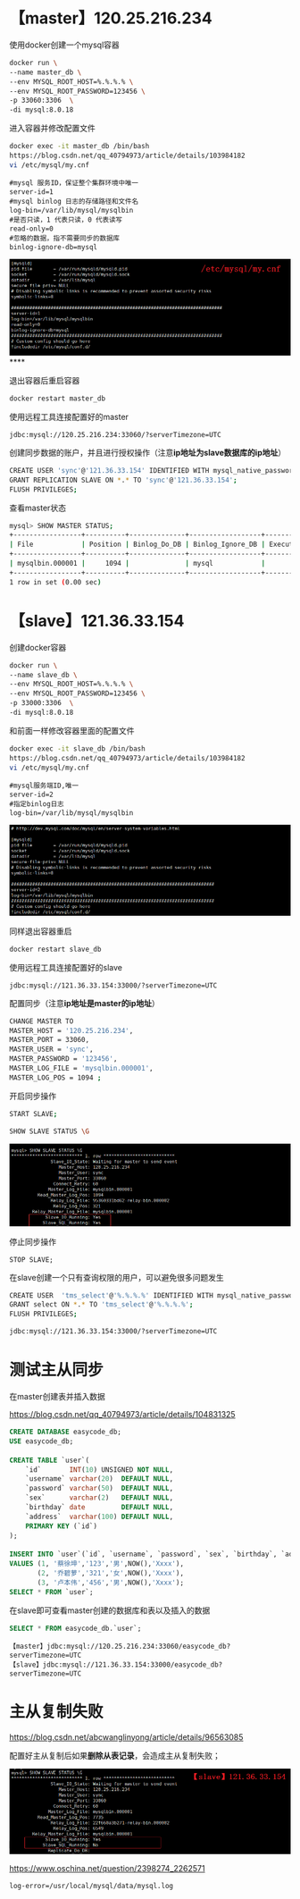 # 【master】120.25.216.234

使用docker创建一个mysql容器

```bash
docker run \
--name master_db \
--env MYSQL_ROOT_HOST=%.%.%.% \
--env MYSQL_ROOT_PASSWORD=123456 \
-p 33060:3306  \
-di mysql:8.0.18
```

进入容器并修改配置文件

```bash
docker exec -it master_db /bin/bash
https://blog.csdn.net/qq_40794973/article/details/103984182
vi /etc/mysql/my.cnf
```

```properties
#mysql 服务ID，保证整个集群环境中唯一
server-id=1
#mysql binlog 日志的存储路径和文件名
log-bin=/var/lib/mysql/mysqlbin
#是否只读，1 代表只读，0 代表读写
read-only=0
#忽略的数据，指不需要同步的数据库
binlog-ignore-db=mysql
```

![my.cnf](./img/master-my.cnf.png)****

退出容器后重启容器

```bash
docker restart master_db
```

使用远程工具连接配置好的master

```
jdbc:mysql://120.25.216.234:33060/?serverTimezone=UTC
```

创建同步数据的账户，并且进行授权操作（注意**ip地址为slave数据库的ip地址**）

```bash
CREATE USER 'sync'@'121.36.33.154' IDENTIFIED WITH mysql_native_password BY '123456';
GRANT REPLICATION SLAVE ON *.* TO 'sync'@'121.36.33.154';
FLUSH PRIVILEGES;
```

查看master状态

```bash
mysql> SHOW MASTER STATUS;
+-----------------+----------+--------------+------------------+-------------------+
| File            | Position | Binlog_Do_DB | Binlog_Ignore_DB | Executed_Gtid_Set |
+-----------------+----------+--------------+------------------+-------------------+
| mysqlbin.000001 |     1094 |              | mysql            |                   |
+-----------------+----------+--------------+------------------+-------------------+
1 row in set (0.00 sec)
```

# 【slave】121.36.33.154

创建docker容器
```bash
docker run \
--name slave_db \
--env MYSQL_ROOT_HOST=%.%.%.% \
--env MYSQL_ROOT_PASSWORD=123456 \
-p 33000:3306  \
-di mysql:8.0.18
```
和前面一样修改容器里面的配置文件
```bash
docker exec -it slave_db /bin/bash
https://blog.csdn.net/qq_40794973/article/details/103984182
vi /etc/mysql/my.cnf
```
```properties
#mysql服务端ID,唯一
server-id=2
#指定binlog日志
log-bin=/var/lib/mysql/mysqlbin
```

![my.cnf](./img/slave-my.cnf.png)

同样退出容器重启

```bash
docker restart slave_db
```

使用远程工具连接配置好的slave

```
jdbc:mysql://121.36.33.154:33000/?serverTimezone=UTC
```

配置同步（注意**ip地址是master的ip地址**）

```bash
CHANGE MASTER TO 
MASTER_HOST = '120.25.216.234',
MASTER_PORT = 33060,
MASTER_USER = 'sync',
MASTER_PASSWORD = '123456',
MASTER_LOG_FILE = 'mysqlbin.000001',
MASTER_LOG_POS = 1094 ;
```

开启同步操作

```bash
START SLAVE;
```

```bash
SHOW SLAVE STATUS \G
```

![my.cnf](./img/slave-status.png)

停止同步操作

```
STOP SLAVE;
```

在slave创建一个只有查询权限的用户，可以避免很多问题发生

```bash
CREATE USER  'tms_select'@'%.%.%.%' IDENTIFIED WITH mysql_native_password BY '123456';
GRANT select ON *.* TO 'tms_select'@'%.%.%.%';
FLUSH PRIVILEGES;
```

```bash
jdbc:mysql://121.36.33.154:33000/?serverTimezone=UTC
```

# 测试主从同步

在master创建表并插入数据

 https://blog.csdn.net/qq_40794973/article/details/104831325 

````sql
CREATE DATABASE easycode_db;
USE easycode_db;

CREATE TABLE `user`(
    `id`       INT(10) UNSIGNED NOT NULL,
    `username` varchar(20)  DEFAULT NULL,
    `password` varchar(50)  DEFAULT NULL,
    `sex`      varchar(2)   DEFAULT NULL,
    `birthday` date         DEFAULT NULL,
    `address`  varchar(100) DEFAULT NULL,
    PRIMARY KEY (`id`)
);

INSERT INTO `user`(`id`, `username`, `password`, `sex`, `birthday`, `address`)
VALUES (1, '蔡徐坤','123','男',NOW(),'Xxxx'),
       (2, '乔碧萝','321','女',NOW(),'Xxxx'),
       (3, '卢本伟','456','男',NOW(),'Xxxx');
SELECT * FROM `user`;
````

在slave即可查看master创建的数据库和表以及插入的数据

```sql
SELECT * FROM easycode_db.`user`;
```



```
【master】jdbc:mysql://120.25.216.234:33060/easycode_db?serverTimezone=UTC
【slave】jdbc:mysql://121.36.33.154:33000/easycode_db?serverTimezone=UTC
```

# 主从复制失败

 https://blog.csdn.net/abcwanglinyong/article/details/96563085 

配置好主从复制后如果**删除从表记录**，会造成主从复制失败；

![my.cnf](./img/sync-err.png)





 https://www.oschina.net/question/2398274_2262571 

```properties
log-error=/usr/local/mysql/data/mysql.log  
```

